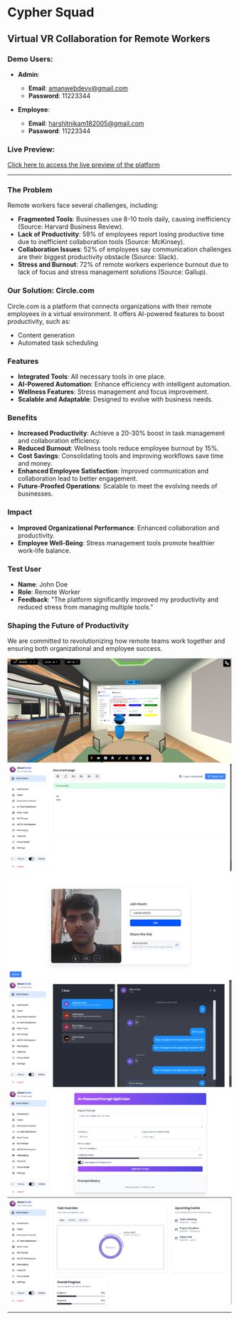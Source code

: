 # Cypher Squad

## Virtual VR Collaboration for Remote Workers

### Demo Users:
- **Admin**:  
  - **Email**: amanwebdevv@gmail.com  
  - **Password**: 11223344

- **Employee**:  
  - **Email**: harshitnikam182005@gmail.com  
  - **Password**: 11223344

### Live Preview:  
[Click here to access the live preview of the platform](https://vjti-appnew.vercel.app)

---

### The Problem
Remote workers face several challenges, including:
- **Fragmented Tools**: Businesses use 8-10 tools daily, causing inefficiency (Source: Harvard Business Review).
- **Lack of Productivity**: 59% of employees report losing productive time due to inefficient collaboration tools (Source: McKinsey).
- **Collaboration Issues**: 52% of employees say communication challenges are their biggest productivity obstacle (Source: Slack).
- **Stress and Burnout**: 72% of remote workers experience burnout due to lack of focus and stress management solutions (Source: Gallup).

### Our Solution: Circle.com
Circle.com is a platform that connects organizations with their remote employees in a virtual environment. It offers AI-powered features to boost productivity, such as:
- Content generation
- Automated task scheduling

### Features
- **Integrated Tools**: All necessary tools in one place.
- **AI-Powered Automation**: Enhance efficiency with intelligent automation.
- **Wellness Features**: Stress management and focus improvement.
- **Scalable and Adaptable**: Designed to evolve with business needs.

### Benefits
- **Increased Productivity**: Achieve a 20-30% boost in task management and collaboration efficiency.
- **Reduced Burnout**: Wellness tools reduce employee burnout by 15%.
- **Cost Savings**: Consolidating tools and improving workflows save time and money.
- **Enhanced Employee Satisfaction**: Improved communication and collaboration lead to better engagement.
- **Future-Proofed Operations**: Scalable to meet the evolving needs of businesses.

### Impact
- **Improved Organizational Performance**: Enhanced collaboration and productivity.
- **Employee Well-Being**: Stress management tools promote healthier work-life balance.

### Test User
- **Name**: John Doe
- **Role**: Remote Worker
- **Feedback**: "The platform significantly improved my productivity and reduced stress from managing multiple tools."

### Shaping the Future of Productivity
We are committed to revolutionizing how remote teams work together and ensuring both organizational and employee success.

![VR Workspace ](./public/1.png)
![RealTime Doc Editor With GenAI ](./public/22.png)
![Video Call](./public/3.png)
![Real Time Chat](./public/4.png)
![AI Prompt Generator](./public/5.png)
![Dashboard ](./public/6.png)

---
